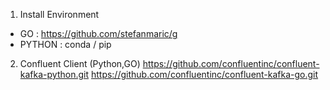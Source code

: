 1. Install Environment
- GO : https://github.com/stefanmaric/g
- PYTHON : conda / pip

2. Confluent Client (Python,GO)
https://github.com/confluentinc/confluent-kafka-python.git
https://github.com/confluentinc/confluent-kafka-go.git